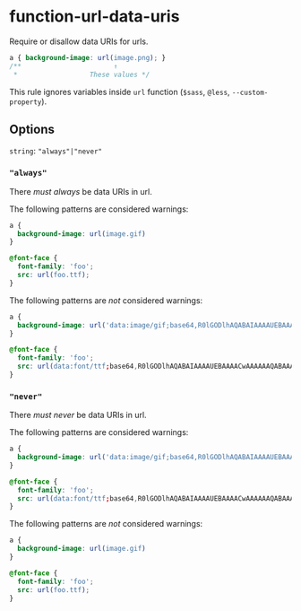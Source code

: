 # function-url-data-uris

Require or disallow data URIs for urls.

```css
a { background-image: url(image.png); }
/**                       ↑ 
 *                  These values */
```

This rule ignores variables inside `url` function (`$sass`, `@less`, `--custom-property`).

## Options

`string`: `"always"|"never"`

### `"always"`

There *must always* be data URIs in url.

The following patterns are considered warnings:

```css
a { 
  background-image: url(image.gif) 
} 
```

```css
@font-face { 
  font-family: 'foo'; 
  src: url(foo.ttf); 
}
```

The following patterns are *not* considered warnings:

```css
a {
  background-image: url('data:image/gif;base64,R0lGODlhAQABAIAAAAUEBAAAACwAAAAAAQABAAACAkQBADs=')
}
```

```css
@font-face { 
  font-family: 'foo'; 
  src: url(data:font/ttf;base64,R0lGODlhAQABAIAAAAUEBAAAACwAAAAAAQABAAACAkQBADs=); 
}
```

### `"never"`

There *must never* be data URIs in url.

The following patterns are considered warnings:

```css
a {
  background-image: url('data:image/gif;base64,R0lGODlhAQABAIAAAAUEBAAAACwAAAAAAQABAAACAkQBADs=')
}
```

```css
@font-face { 
  font-family: 'foo'; 
  src: url(data:font/ttf;base64,R0lGODlhAQABAIAAAAUEBAAAACwAAAAAAQABAAACAkQBADs=); 
}
```

The following patterns are *not* considered warnings:

```css
a {
  background-image: url(image.gif) 
}
```

```css
@font-face { 
  font-family: 'foo'; 
  src: url(foo.ttf); 
}
```
